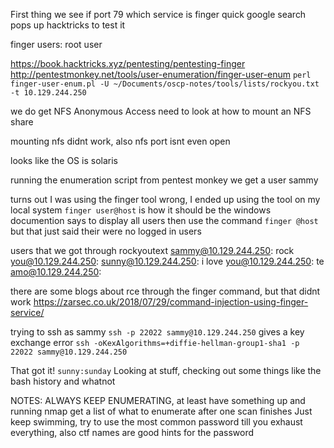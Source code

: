 First thing we see if port 79 which service is finger
quick google search pops up hacktricks to test it

finger users:
root
user

https://book.hacktricks.xyz/pentesting/pentesting-finger
http://pentestmonkey.net/tools/user-enumeration/finger-user-enum
`perl finger-user-enum.pl -U ~/Documents/oscp-notes/tools/lists/rockyou.txt -t 10.129.244.250`

we do get NFS Anonymous Access
need to look at how to mount an NFS share

mounting nfs didnt work, also nfs port isnt even open

looks like the OS is solaris

running the enumeration script from pentest monkey we get a user sammy

turns out I was using the finger tool wrong, I ended up using the tool on my local system
`finger user@host` is how it should be
the windows documention says to display all users then use the command
`finger @host` but that just said their were no logged in users

users that we got through rockyoutext
sammy@10.129.244.250:
rock you@10.129.244.250:
sunny@10.129.244.250:
i love you@10.129.244.250:
te amo@10.129.244.250:

there are some blogs about rce through the finger command, but that didnt work
https://zarsec.co.uk/2018/07/29/command-injection-using-finger-service/

trying to ssh as sammy
`ssh -p 22022 sammy@10.129.244.250`
gives a key exchange error
`ssh -oKexAlgorithms=+diffie-hellman-group1-sha1 -p 22022 sammy@10.129.244.250`

That got it! `sunny:sunday`
Looking at stuff, checking out some things like the bash history and whatnot

NOTES:
ALWAYS KEEP ENUMERATING, at least have something up and running
nmap get a list of what to enumerate after one scan finishes
Just keep swimming, try to use the most common password till you exhaust everything, also ctf names are good hints for the password